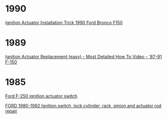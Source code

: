 # 1990
[Ignition Actuator Installation Trick 1990 Ford Bronco F150](https://youtu.be/5QsPdyfpIIc)

# 1989
[Ignition Actuator Replacement (easy) - Most Detailed How To Video - '87-91 F-150](https://youtu.be/5yO103OzDDY)

# 1985
[Ford F-250 ignition actuator switch](https://youtu.be/0ekFWcUuIuw)

[FORD 1980-1992 Ignition switch, lock cylinder, rack, pinion and actuator rod repair](https://youtu.be/uai91X-IgeE)
